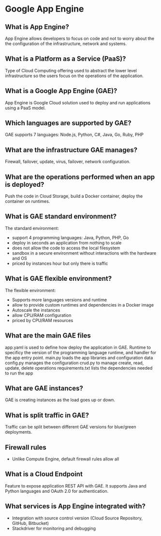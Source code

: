 # Google App Engine

## What is App Engine?
App Engine allows developers to focus on code and not to worry about the the configuration of the infrastructure, network and systems.

## What is a Platform as a Service (PaaS)?
Type of Cloud Computing offering used to abstract the lower level infrastructure so the users focus on the operations of the application.

## What is a Google App Engine (GAE)?
App Engine is Google Cloud solution used to deploy and run applications using a PaaS model.

## Which languages are supported by GAE?
GAE supports 7 languages: Node.js, Python, C#, Java, Go, Ruby, PHP

## What are the infrastructure GAE manages?
Firewall, failover, update, virus, failover, network configuration.

## What are the operations performed when an app is deployed?
Push the code in Cloud Storage, build a Docker container, deploy the container on runtimes.

## What is GAE standard environment?
The standard environment:
 - support 4 programming languages: Java, Python, PHP, Go
 - deploy in seconds an application from nothing to scale
 - does not allow the code to access the local filesystem
 - sandbox in a secure environment without interactions with the hardware and OS
 - priced by instances hour but only there is traffic

## What is GAE flexible environment?
The flexible environment:
 - Supports more languages versions and runtime
 - allow to provide custom runtimes and dependencies in a Docker image
 - Autoscale the instances
 - allow CPU/RAM configuration
 - priced by CPU/RAM resources

## What are the main GAE files
app.yaml is used to define how deploy the application in GAE. Runtime to specificy the version of the programming language runtime, and handler for the app entry point.
main.py loads the app libraries and configuration data
config.py manages the configuration
crud.py to manage create, read, update, delete operations
requirements.txt lists the dependencies needed to run the app

## What are GAE instances?
GAE is creating instances as the load goes up or down.

## What is split traffic in GAE?
Traffic can be split between different GAE versions for blue/green deployments.

## Firewall rules
 - Unlike Compute Engine, default firewall rules allow all

## What is a Cloud Endpoint
Feature to expose application REST API with GAE.  It supports Java and Python languages and OAuth 2.0 for authentication.

## What services is App Engine integrated with?
 - Integration with source control version (Cloud Source Repository, GitHub, Bitbucket)
 - Stackdriver for monitoring and debugging
